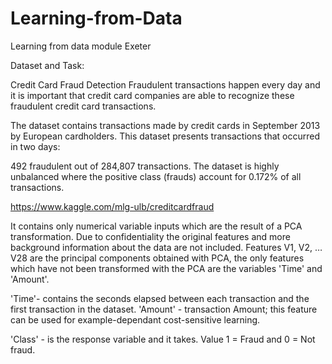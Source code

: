 # Learning-from-Data
Learning from data module Exeter

Dataset and Task:

Credit Card Fraud Detection
Fraudulent transactions happen every day and it is important that credit card companies are able to recognize these fraudulent credit card transactions.

The dataset contains transactions made by credit cards in September 2013 by European cardholders. This dataset presents transactions that occurred in two days:

492 fraudulent out of 284,807 transactions. The dataset is highly unbalanced where the positive class (frauds) account for 0.172% of all transactions.

https://www.kaggle.com/mlg-ulb/creditcardfraud

It contains only numerical variable inputs which are the result of a PCA transformation. Due to confidentiality the original features and more background information about the data are not included. Features V1, V2, … V28 are the principal components obtained with PCA, the only features which have not been transformed with the PCA are the variables 'Time' and 'Amount'.

'Time'- contains the seconds elapsed between each transaction and the first transaction in the dataset. 'Amount' - transaction Amount; this feature can be used for example-dependant cost-sensitive learning.

'Class' - is the response variable and it takes. Value 1 = Fraud and 0 = Not fraud.
